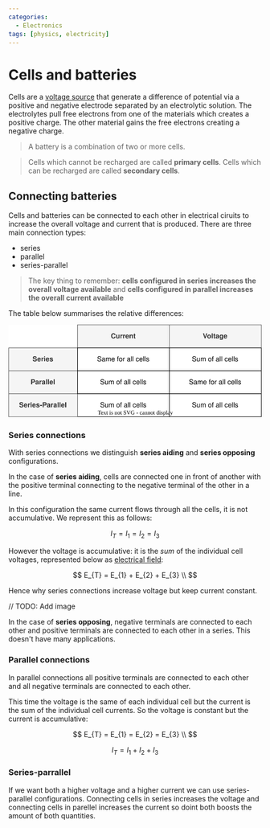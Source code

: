 ```yaml
---
categories:
  - Electronics
tags: [physics, electricity]
---
```


# Cells and batteries

Cells are a [voltage source](/Electronics/Physics_of_electricity/Voltage.md#chemicals-cells-and-batteries) that generate a difference of potential via a positive and negative electrode separated by an electrolytic solution. The electrolytes pull free electrons from one of the materials which creates a positive charge. The other material gains the free electrons creating a negative charge.

> A battery is a combination of two or more cells.

> Cells which cannot be recharged are called **primary cells**. Cells which can be recharged are called **secondary cells**.

## Connecting batteries

Cells and batteries can be connected to each other in electrical ciruits to increase the overall voltage and current that is produced. There are three main connection types:

- series
- parallel
- series-parallel

> The key thing to remember: **cells configured in series increases the overall voltage available** and **cells configured in parallel increases the overall current available**

The table below summarises the relative differences:

![](/img/cell-comparison.svg)

### Series connections

With series connections we distinguish **series aiding** and **series opposing** configurations.

In the case of **series aiding**, cells are connected one in front of another with the positive terminal connecting to the negative terminal of the other in a line.

In this configuration the same current flows through all the cells, it is not accumulative. We represent this as follows:

$$
I_{T} = I_{1} = I_{2} = I_{3}
$$

However the voltage is accumulative: it is the _sum_ of the individual cell voltages, represented below as [electrical field](/Electronics/Physics_of_electricity/Voltage.md#distinguishing-voltage-from-electric-field):

$$
E_{T} = E_{1} + E_{2} + E_{3} \\
$$

Hence why series connections increase voltage but keep current constant.

// TODO: Add image

In the case of **series opposing**, negative terminals are connected to each other and positive terminals are connected to each other in a series. This doesn't have many applications.

### Parallel connections

In parallel connections all positive terminals are connected to each other and all negative terminals are connected to each other.

This time the voltage is the same of each individual cell but the current is the sum of the individual cell currents. So the voltage is constant but the current is accumulative:

$$
E_{T} = E_{1} = E_{2} = E_{3} \\
$$

$$
I_{T} = I_{1} + I_{2} + I_{3}
$$

### Series-parrallel

If we want both a higher voltage and a higher current we can use series-parallel configurations. Connecting cells in series increases the voltage and connecting cells in parellel increases the current so doint both boosts the amount of both quantities.
